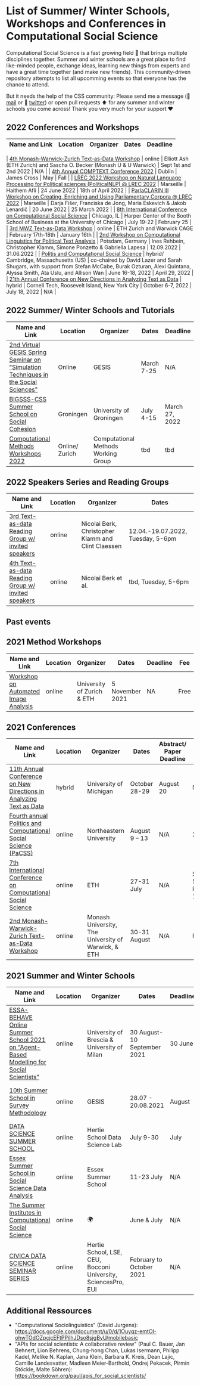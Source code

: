 # List of Summer/ Winter Schools, Workshops and Conferences in Computational Social Science

Computational Social Science is a fast growing field 🚀 that brings multiple disciplines together. Summer and winter schools are a great place to find like-minded people, exchange ideas, learning new things from experts and have a great time together (and make new friends). This community-driven repository attempts to list all upcomming events so that everyone has the chance to attend.

But it needs the help of the CSS community: Please send me a message (📧 [mail](mailto:christopher.klamm@hotmail.de) or 🐥 [twitter](https://twitter.com/chklamm)) or open pull requests ⬆️ for any summer and winter schools you come across! Thank you very much for your support ❤️

## **2022 Conferences and Workshops**
| Name and Link  | Location  | Organizer | Dates | Deadline |
|---|---|---|---|---|

| [4th Monash-Warwick-Zurich Text-as-Data Workshop](https://www.monash.edu/__data/assets/pdf_file/0014/3005150/_Schedule_-4th-Monash-Warwick-Zurich-Text-as-Data-Workshop-Schedule.pdf) | online | Elliott Ash (ETH Zurich) and Sascha O. Becker (Monash U & U Warwick) |  Sept 1st and 2nd 2022 | N/A |
| [4th Annual COMPTEXT Conference 2022](https://www.comptextconference.org/4th-annual-poltext-conference-2021/) | Dublin  | James Cross  | May  | Fall | 
| [LREC 2022 Workshop on Natural Language Processing for Political sciences (PoliticalNLP) @ LREC 2022](https://lrec2022.lrec-conf.org/en/workshops-and-tutorials/ws-tut-schedule/) | Marseille | Haithem Afli | 24 June 2022 | 18th of April 2022 |
| [ParlaCLARIN III Workshop on Creating, Enriching and Using Parliamentary Corpora @ LREC 2022](https://www.clarin.eu/ParlaCLARIN-III) | Marseille | Darja Fišer, Franciska de Jong, Maria Eskevich & Jakob Lenardič | 20 June 2022 | 25 March 2022 |
| [8th International Conference on Computational Social Science](https://boothuchicagocaai.wixsite.com/website-2) | Chicago, IL | Harper Center of the Booth School of Business at the University of Chicago | July 19-22 | February 25 |
| [3rd MWZ Text-as-Data Workshop](https://emea01.safelinks.protection.outlook.com/?url=https%3A%2F%2Fforms.gle%2FenzSyxGx5ksZApFG9&data=04%7C01%7C%7C8caff9b89f7742bedeec08d9cb08d6c5%7C84df9e7fe9f640afb435aaaaaaaaaaaa%7C1%7C0%7C637764061079451902%7CUnknown%7CTWFpbGZsb3d8eyJWIjoiMC4wLjAwMDAiLCJQIjoiV2luMzIiLCJBTiI6Ik1haWwiLCJXVCI6Mn0%3D%7C3000&sdata=d9V3SdaH9yeNEyUXflPZBn6585ZCnd3%2BfvS2bAbnXb0%3D&reserved=0) | online | ETH Zurich and Warwick CAGE | February 17th-18th | January 16th |
| [2nd Workshop on Computational Linguistics for Political Text Analysis](https://gscl.org/en/arbeitskreise/cpss/cpss-2022) | Potsdam, Germany | Ines Rehbein, Christopher Klamm, Simone Ponzetto & Gabriella Lapesa | 12.09.2022 | 31.06.2022 |
| [Politis and Computational Social Science](https://docs.google.com/forms/d/e/1FAIpQLSfq2Zw6kS1SVCDl7tvWyeZXf65vUtWZcZITixXO4f330VNn1g/viewform) | hybrid/ Cambridge, Massachusetts (US) | co-chaired by David Lazer and Sarah Shugars, with support from Stefan McCabe, Burak Ozturan, Alexi Quintana, Alyssa Smith, Ata Uslu, and Allison Wan | June 16-18, 2022 | April 29, 2022 |
| [21th Annual Conference on New Directions in Analyzing Text as Data](https://tada2021.org) | hybrid | Cornell Tech, Roosevelt Island, New York City |  October 6-7, 2022 | July 18, 2022 | N/A |

## **2022 Summer/ Winter Schools and Tutorials**
| Name and Link  | Location  | Organizer  | Dates  | Deadline |
|---|---|---|---|---|
| [2nd Virtual GESIS Spring Seminar on "Simulation Techniques in the Social Sciences"](https://www.gesis.org/en/gesis-training/what-we-offer/spring-seminar-cutting-edge-methods) | Online | GESIS | March 7-25 | N/A |
| [BIGSSS-CSS Summer School on Social Cohesion](https://bigsss-css.jacobs-university.de) | Groningen | University of Groningen | July 4-15 | March 27, 2022 |
| [Computational Methods Workshops 2022](https://www.cssmethods.uzh.ch/en.html) | Online/ Zurich  | Computational Methods Working Group | tbd  | tbd |

## **2022 Speakers Series and Reading Groups**
| Name and Link  | Location  | Organizer  | Dates  |
|---|---|---|---|
| [3rd Text-as-data Reading Group w/ invited speakers](https://sites.google.com/view/polsci-ml-initiative) | online | Nicolai Berk, Christopher Klamm and Clint Claessen | 12.04.-19.07.2022, Tuesday, 5-6pm | 
| [4th Text-as-data Reading Group w/ invited speakers](https://sites.google.com/view/polsci-ml-initiative) | online | Nicolai Berk et al. | tbd, Tuesday, 5-6pm | 

## Past events
## **2021 Method Workshops**
| Name and Link  | Location  | Organizer  | Dates  | Deadline | Fee | 
|---|---|---|---|---|---|
| [Workshop on Automated Image Analysis](https://www.cssmethods.uzh.ch/en/cfp_imageanalysis.html) | online | University of Zurich & ETH | 5 November 2021 | NA | Free |

## **2021 Conferences**
| Name and Link  | Location  | Organizer | Dates | Abstract/ Paper Deadline | Fee | 
|---|---|---|---|---|---|
| [11th Annual Conference on New Directions in Analyzing Text as Data](https://tada2021.org) | hybrid | University of Michigan | October 28-29 | August 20 | N/A |
| [Fourth annual Politics and Computational Social Science (PaCSS)](https://cssh.northeastern.edu/nulab/pacss/) | online | Northeastern University | August 9 – 13 | N/A | 20$|
| [7th International Conference on Computational Social Science](https://ic2s2-2021.ethz.ch) | online | ETH | 27-31 July | N/A | Student: 50€, Regular: 100€  |
| [2nd Monash-Warwick-Zurich Text-as-Data Workshop](https://docs.google.com/spreadsheets/d/1qFSUcYKawa-P7SpVmuutMaO9QVvrJvgYIvH28Sz-mUI/edit#gid=0) | online | Monash University, The University of Warwick, & ETH | 30-31 August | N/A | Free |

## **2021 Summer and Winter Schools**
| Name and Link  | Location  | Organizer  | Dates  | Deadline | Fee | 
|---|---|---|---|---|---|
| [ESSA-BEHAVE Online Summer School 2021 on “Agent-Based Modelling for Social Scientists”](http://behavelab.org/behave-summer-school/) | online | University of Brescia & University of Milan | 30 August-10 September 2021 | 30 June | YES, e.g., Student: 400€-800 |
| [10th Summer School in Survey Methodology](https://www.gesis.org/en/gesis-training/what-we-offer/summer-school-in-survey-methodology) | online | GESIS | 28.07 - 20.08.2021  | August  |  Course: Students: 160 €,  Academics: 240 € |
| [DATA SCIENCE SUMMER SCHOOL](https://socialdatascience.network/summerschool.html) | online | Hertie School Data Science Lab | July 9-30  | July  | Free  |
| [Essex Summer School in Social Science Data Analysis](https://essexsummerschool.com/summer-school-facts/) | online | Essex Summer School | 11-23 July | N/A | £100 |
| [The Summer Institutes in Computational Social Science](https://sicss.io) | online | 🌍 | June & July | N/A | Free |
| [CIVICA DATA SCIENCE SEMINAR SERIES](https://socialdatascience.network/index.html#intro) | online | Hertie School, LSE, CEU, Bocconi University, SciencesPro, EUI | February to October 2021 | N/A | Free |


## **Additional Ressources**
* "Computational Sociolinguistics" (David Jurgens): https://docs.google.com/document/u/0/d/1Ouyqz-emtOI-ohwTOdOZpcjcEFtPPilhJDso8sjgByU/mobilebasic
*  "APIs for social scientists: A collaborative review" (Paul C. Bauer, Jan Behnert, Lion Behrens, Chung-hong Chan, Lukas Isermann, Philipp Kadel, Melike N. Kaplan, Jana Klein, Barbara K. Kreis, Dean Lajic, Camille Landesvatter, Madleen Meier-Barthold, Ondrej Pekacek, Pirmin Stöckle, Malte Söhren): https://bookdown.org/paul/apis_for_social_scientists/
